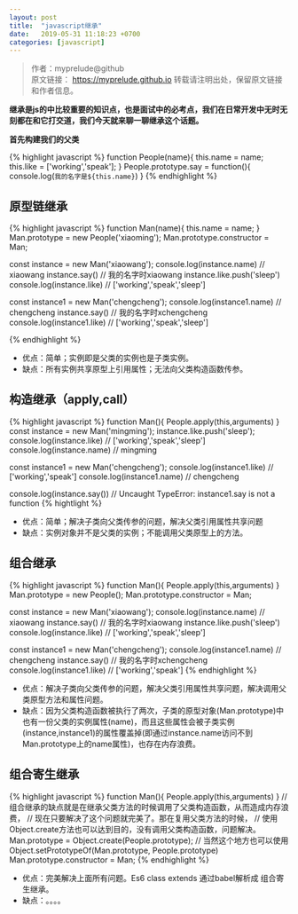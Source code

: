 ```yaml
---
layout: post
title:  "javascript继承"
date:   2019-05-31 11:18:23 +0700
categories: [javascript]
---
```

>作者：myprelude@github  
原文链接： https://myprelude.github.io 
转载请注明出处，保留原文链接和作者信息。

**继承是js的中比较重要的知识点，也是面试中的必考点，我们在日常开发中无时无刻都在和它打交道，我们今天就来聊一聊继承这个话题。**

**首先构建我们的父类**

{% highlight javascript %}
function People(name){
    this.name = name;
    this.like = ['working','speak'];
}
People.prototype.say = function(){
    console.log(`我的名字是${this.name}`)
}
{% endhighlight %}

## 原型链继承

{% highlight javascript %}
function Man(name){
    this.name = name;
}
Man.prototype = new People('xiaoming');
Man.prototype.constructor = Man;

const instance = new Man('xiaowang');
console.log(instance.name) // xiaowang
instance.say() // 我的名字时xiaowang
instance.like.push('sleep')
console.log(instance.like) // ['working','speak','sleep']

const instance1 = new Man('chengcheng');
console.log(instance1.name) // chengcheng
instance.say() // 我的名字时xchengcheng
console.log(instance1.like) // ['working','speak','sleep']

{% endhighlight %}

* 优点：简单；实例即是父类的实例也是子类实例。
* 缺点：所有实例共享原型上引用属性；无法向父类构造函数传参。

## 构造继承（apply,call）

{% highlight javascript %}
function Man(){
    People.apply(this,arguments)
}
const instance = new Man('mingming');
instance.like.push('sleep');
console.log(instance.like) // ['working','speak','sleep']
console.log(instance.name) // mingming

const instance1 =  new Man('chengcheng');
console.log(instance1.like) // ['working','speak']
console.log(instance1.name) // chengcheng

console.log(instance.say())  //  Uncaught TypeError: instance1.say is not a function
{% hightlight %}
* 优点：简单；解决子类向父类传参的问题，解决父类引用属性共享问题
* 缺点：实例对象并不是父类的实例；不能调用父类原型上的方法。


## 组合继承

{% highlight javascript %}
function Man(){
    People.apply(this,arguments)
}
Man.prototype = new People();
Man.prototype.constructor = Man;

const instance = new Man('xiaowang');
console.log(instance.name) // xiaowang
instance.say() // 我的名字时xiaowang
instance.like.push('sleep')
console.log(instance.like) // ['working','speak','sleep']

const instance1 = new Man('chengcheng');
console.log(instance1.name) // chengcheng
instance.say() // 我的名字时xchengcheng
console.log(instance1.like) // ['working','speak']
{% endhighlight %}

* 优点：解决子类向父类传参的问题，解决父类引用属性共享问题，解决调用父类原型方法和属性问题。
* 缺点：因为父类构造函数被执行了两次，子类的原型对象(Man.prototype)中也有一份父类的实例属性(name)，而且这些属性会被子类实例(instance,instance1)的属性覆盖掉(即通过instance.name访问不到Man.prototype上的name属性)，也存在内存浪费。

## 组合寄生继承

{% highlight javascript %}
function Man(){
    People.apply(this,arguments)
}
// 组合继承的缺点就是在继承父类方法的时候调用了父类构造函数，从而造成内存浪费，
// 现在只要解决了这个问题就完美了。那在复用父类方法的时候，
// 使用Object.create方法也可以达到目的，没有调用父类构造函数，问题解决。
Man.prototype = Object.create(People.prototype);
// 当然这个地方也可以使用Object.setPrototypeOf(Man.prototype, People.prototype)
Man.prototype.constructor = Man;
{% endhighlight %}

* 优点：完美解决上面所有问题。Es6 class extends 通过babel解析成 组合寄生继承。
* 缺点：。。。。